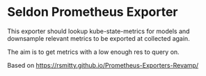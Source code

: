 # Seldon Prometheus Exporter

This exporter should lookup kube-state-metrics for models and downsample relevant metrics to be exported at collected again.

The aim is to get metrics with a low enough res to query on.

Based on https://rsmitty.github.io/Prometheus-Exporters-Revamp/
